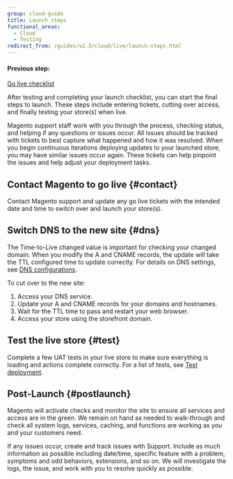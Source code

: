 ```yaml
---
group: cloud-guide
title: Launch steps
functional_areas:
  - Cloud
  - Testing
redirect_from: /guides/v2.3/cloud/live/launch-steps.html
---
```


#### Previous step:

[Go live checklist]({{page.baseurl}}/cloud/live/go-live-checklist.html)

After testing and completing your launch checklist, you can start the final steps to launch. These steps include entering tickets, cutting over access, and finally testing your store(s) when live.

Magento support staff work with you through the process, checking status, and helping if any questions or issues occur. All issues should be tracked with tickets to best capture what happened and how it was resolved. When you begin continuous iterations deploying updates to your launched store, you may have similar issues occur again. These tickets can help pinpoint the issues and help adjust your deployment tasks.

## Contact Magento to go live {#contact}

Contact Magento support and update any go live tickets with the intended date and time to switch over and launch your store(s).

## Switch DNS to the new site {#dns}

The Time-to-Live changed value is important for checking your changed domain. When you modify the A and CNAME records, the update will take the TTL configured time to update correctly. For details on DNS settings, see [DNS configurations]({{page.baseurl}}/cloud/live/go-live-checklist.html#dns).

To cut over to the new site:

1. Access your DNS service.
2. Update your A and CNAME records for your domains and hostnames.
3. Wait for the TTL time to pass and restart your web browser.
4. Access your store using the storefront domain.

## Test the live store {#test}

Complete a few UAT tests in your live store to make sure everything is loading and actions complete correctly. For a list of tests, see [Test deployment]({{page.baseurl}}/cloud/deploy/test-deploy.html).

## Post-Launch {#postlaunch}

Magento will activate checks and monitor the site to ensure all services and access are in the green. We remain on hand as needed to walk-through and check all system logs, services, caching, and functions are working as you and your customers need.

If any issues occur, create and track issues with Support. Include as much information as possible including date/time, specific feature with a problem, symptoms and odd behaviors, extensions, and so on. We will investigate the logs, the issue, and work with you to resolve quickly as possible.

